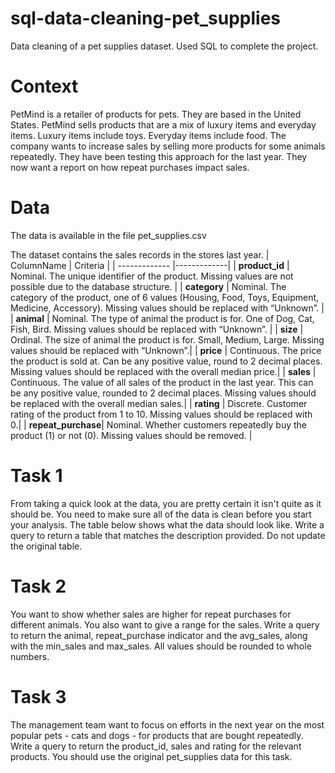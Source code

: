 # sql-data-cleaning-pet_supplies
Data cleaning of a pet supplies dataset. Used SQL to complete the project.

# Context
PetMind is a retailer of products for pets. They are based in the United States.
PetMind sells products that are a mix of luxury items and everyday items. Luxury items include toys. Everyday items include food.
The company wants to increase sales by selling more products for some animals repeatedly.
They have been testing this approach for the last year.
They now want a report on how repeat purchases impact sales.

# Data
The data is available in the file pet_supplies.csv

The dataset contains the sales records in the stores last year.
| ColumnName     | Criteria                                                                                                                                                         |
| -------------  |-------------|
| **product_id**    | Nominal. The unique identifier of the product. Missing values are not possible due to the database structure. |
| **category**       | Nominal. The category of the product, one of 6 values (Housing, Food, Toys, Equipment, Medicine, Accessory). Missing values should be replaced with “Unknown”.   |
| **animal**       | Nominal. The type of animal the product is for. One of Dog, Cat, Fish, Bird. Missing values should be replaced with “Unknown”. |
| **size**         | Ordinal. The size of animal the product is for. Small, Medium, Large. Missing values should be replaced with “Unknown”.|
| **price**         | Continuous. The price the product is sold at. Can be any positive value, round to 2 decimal places. Missing values should be replaced with the overall median price.|
| **sales**         | Continuous. The value of all sales of the product in the last year. This can be any positive value, rounded to 2 decimal places. Missing values should be replaced with the overall median sales.|
| **rating**         | Discrete. Customer rating of the product from 1 to 10. Missing values should be replaced with 0.|
| **repeat_purchase**| Nominal. Whether customers repeatedly buy the product (1) or not (0). Missing values should be removed. |

# Task 1
From taking a quick look at the data, you are pretty certain it isn't quite as it should be. You need to make sure all of the data is clean before you start your analysis. The table below shows what the data should look like.
Write a query to return a table that matches the description provided.
Do not update the original table.

# Task 2
You want to show whether sales are higher for repeat purchases for different animals. You also want to give a range for the sales.
Write a query to return the animal, repeat_purchase indicator and the avg_sales, along with the min_sales and max_sales. All values should be rounded to whole numbers.

# Task 3
The management team want to focus on efforts in the next year on the most popular pets - cats and dogs - for products that are bought repeatedly.
Write a query to return the product_id, sales and rating for the relevant products.
You should use the original pet_supplies data for this task.

